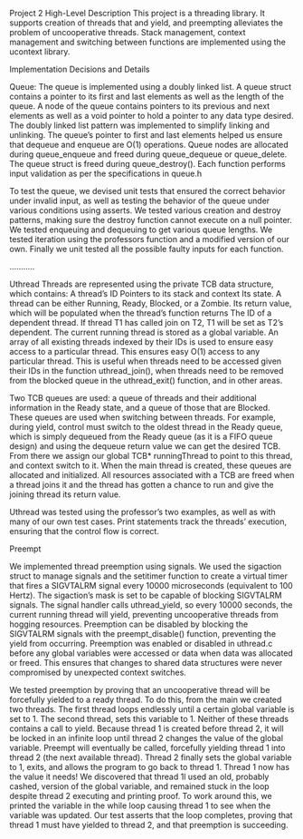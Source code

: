 Project 2
High-Level Description
This project is a threading library. It supports creation of threads that
 and yield, and preempting alleviates the problem of uncooperative threads. Stack management, context management and switching between functions are implemented using the ucontext library.

Implementation Decisions and Details

Queue:
The queue is implemented using a doubly linked list. A queue struct contains a pointer to its first and last elements as well as the length of the queue. A node of the queue contains pointers to its previous and next elements as well as a void pointer to hold a pointer to any data type desired. The doubly linked list pattern was implemented to simplify linking and unlinking. The queue’s pointer to first and last elements helped us ensure that dequeue and enqueue are O(1) operations.
Queue nodes are allocated during queue_enqueue and freed during queue_dequeue or queue_delete. The queue struct is freed during queue_destroy().
Each function performs input validation as per the specifications in queue.h

To test the queue, we devised unit tests that ensured the correct behavior under invalid input, as well as testing the behavior of the queue under various conditions using asserts.
We tested various creation and destroy patterns, making sure the destroy function cannot execute on a null pointer.
We tested enqueuing and dequeuing to get various queue lengths.
We tested iteration using the professors function and a modified version of our own.
Finally we unit tested all the possible faulty inputs for each function.


...........


Uthread
Threads are represented using the private TCB data structure, which contains:
A thread’s ID
Pointers to its stack and context
Its state. A thread can be either Running, Ready, Blocked, or a Zombie.
Its return value, which will be populated when the thread’s function returns
The ID of a dependent thread. If thread T1 has called join on T2, T1 will be set as T2’s dependent.
The current running thread is stored as a global variable.
An array of all existing threads indexed by their IDs is used to ensure easy access to a particular thread. This ensures easy O(1) access to any particular thread. This is useful when threads need to be accessed given their IDs in the function uthread_join(), when threads need to be removed from the blocked queue in the uthread_exit() function, and in other areas.

Two TCB queues are used: a queue of threads and their additional information in the Ready state, and a queue of those that are Blocked.
These queues are used when switching between threads. For example, during yield, control must switch to the oldest thread in the Ready queue, which is simply dequeued from the Ready queue (as it is a FIFO queue design) and using the dequeue return value we can get the desired TCB. From there we assign our global TCB* runningThread to point to this thread, and context switch to it.
When the main thread is created, these queues are allocated and initialized.
All resources associated with a TCB are freed when a thread joins it and the thread has gotten a chance to run and give the joining thread its return value.


Uthread was tested using the professor’s two examples, as well as with many of our own test cases. Print statements track the threads’ execution, ensuring that the control flow is correct.

Preempt

We implemented thread preemption using signals. We used the sigaction struct to manage signals and the setitimer function to create a virtual timer that fires a SIGVTALRM signal every 10000 microseconds (equivalent to 100 Hertz). The sigaction’s mask is set to be capable of blocking SIGVTALRM signals. The signal handler calls uthread_yield, so every 10000 seconds, the current running thread will yield, preventing uncooperative threads from hogging resources.
Preemption can be disabled by blocking the SIGVTALRM signals with the preempt_disable() function, preventing the yield from occurring. Preemption was enabled or disabled in uthread.c before any global variables were accessed or data when data was allocated or freed. This ensures that changes to shared data structures were never compromised by unexpected context switches.

We tested preemption by proving that an uncooperative thread will be forcefully yielded to a ready thread. To do this, from the main we created two threads. The first thread loops endlessly until a certain global variable is set to 1. The second thread, sets this variable to 1. Neither of these threads contains a call to yield. Because thread 1 is created before thread 2, it will be locked in an infinite loop until thread 2 changes the value of the global variable. Preempt will eventually be called, forcefully yielding thread 1 into thread 2 (the next available thread). Thread 2 finally sets the global variable to 1, exits, and allows the program to go back to thread 1. Thread 1 now has the value it needs! We discovered that thread 1l used an old, probably cashed, version of the global variable, and remained stuck in the loop despite thread 2 executing and printing proof. To work around this, we printed the variable in the while loop causing thread 1 to see when the variable was updated. Our test asserts that the loop completes, proving that thread 1 must have yielded to thread 2, and that preemption is succeeding.
